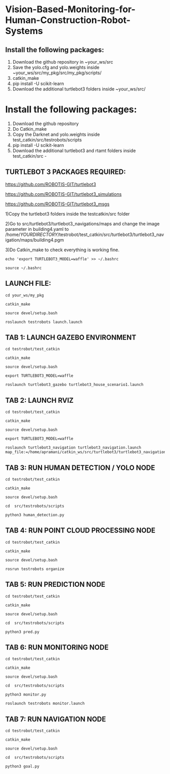 # Vision-Based-Monitoring-for-Human-Construction-Robot-Systems

## Install the following packages:

1) Download the github repository in ~your_ws/src
2) Save the yolo.cfg and yolo.weights inside ~your_ws/src/my_pkg/src/my_pkg/scripts/ 
3) catkin_make
4) pip install -U scikit-learn
5) Download the additional turtlebot3 folders inside ~your_ws/src/



# Install the following packages:

1) Download the github repository 
2) Do Catkin_make 
3) Copy the Darknet and yolo.weights inside test_catkin/src/testrobots/scripts
4) pip install -U scikit-learn
5) Download the additional turtlebot3 and rtamt folders inside test_catkin/src  -



## TURTLEBOT 3 PACKAGES REQUIRED:

https://github.com/ROBOTIS-GIT/turtlebot3

https://github.com/ROBOTIS-GIT/turtlebot3_simulations

https://github.com/ROBOTIS-GIT/turtlebot3_msgs



1)Copy the turtlebot3 folders inside the testcatkin/src folder

2)Go to src/turtlebot3/turtlebot3_navigations/maps and change the image parameter in
building4.yaml to
/home/$YOURDIRECTORY$/testrobot/test_catkin/src/turtlebot3/turtlebot3_navigation/maps/building4.pgm

3)Do Catkin_make to check everything is working fine.
```
echo 'export TURTLEBOT3_MODEL=waffle' >> ~/.bashrc

source ~/.bashrc
```

## LAUNCH FILE:
```
cd your_ws/my_pkg

catkin_make

source devel/setup.bash

roslaunch testrobots launch.launch

```


## TAB 1: LAUNCH GAZEBO ENVIRONMENT
```
cd testrobot/test_catkin

catkin_make

source devel/setup.bash

export TURTLEBOT3_MODEL=waffle

roslaunch turtlebot3_gazebo turtlebot3_house_scenario1.launch
```

## TAB 2: LAUNCH RVIZ 
```
cd testrobot/test_catkin

catkin_make

source devel/setup.bash

export TURTLEBOT3_MODEL=waffle

roslaunch turtlebot3_navigation turtlebot3_navigation.launch map_file:=/home/apramani/catkin_ws/src/turtlebot3/turtlebot3_navigation/maps/building4.yaml
```
## TAB 3: RUN HUMAN DETECTION / YOLO NODE
```
cd testrobot/test_catkin

catkin_make

source devel/setup.bash

cd  src/testrobots/scripts

python3 human_detection.py
```
## TAB 4: RUN POINT CLOUD PROCESSING NODE
```
cd testrobot/test_catkin

catkin_make

source devel/setup.bash

rosrun testrobots organize
 ```
## TAB 5: RUN PREDICTION NODE
```
cd testrobot/test_catkin

catkin_make

source devel/setup.bash

cd  src/testrobots/scripts

python3 pred.py

```
## TAB 6: RUN MONITORING NODE
```
cd testrobot/test_catkin

catkin_make

source devel/setup.bash

cd  src/testrobots/scripts

python3 monitor.py

roslaunch testrobots monitor.launch
```
## TAB 7: RUN NAVIGATION NODE
```
cd testrobot/test_catkin

catkin_make

source devel/setup.bash

cd  src/testrobots/scripts

python3 goal.py
```

